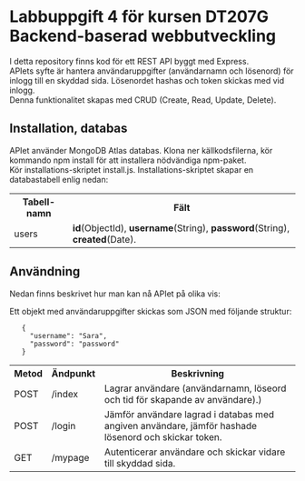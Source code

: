 # Labbuppgift 4 för kursen DT207G Backend-baserad webbutveckling

I detta repository finns kod för ett REST API byggt med Express.<br>
APIets syfte är hantera användaruppgifter (användarnamn och lösenord) för inlogg till en skyddad sida. Lösenordet hashas och token skickas med vid inlogg.<br>
Denna funktionalitet skapas med CRUD (Create, Read, Update, Delete).<br>

## Installation, databas
APIet använder MongoDB Atlas databas. Klona ner källkodsfilerna, kör kommando npm install för att installera nödvändiga npm-paket.<br>
Kör installations-skriptet install.js. Installations-skriptet skapar en databastabell enlig nedan:

<table>
<tr>
  <th>Tabell-namn</th>
  <th>Fält</th>
</tr>
<tr>
  <td>users</td>
  <td><strong>id</strong>(ObjectId), <strong>username</strong>(String), <strong>password</strong>(String), <strong>created</strong>(Date).
</tr>
</table>

## Användning
Nedan finns beskrivet hur man kan nå APIet på olika vis:

<table>
<tr>
  <th>Metod</th>
  <th>Ändpunkt</th>
  <th>Beskrivning</th>
</tr>
<tr>
  <td>POST</td>
  <td>/index</td>
  <td>Lagrar användare (användarnamn, löseord och tid för skapande av användare).)</td>
</tr>
<tr>
  <td>POST</td>
  <td>/login</td>
  <td>Jämför användare lagrad i databas med angiven användare, jämför hashade lösenord och skickar token.</td>
  </tr>
<tr>
  <td>GET</td>
  <td>/mypage</td>
  <td>Autenticerar användare och skickar vidare till skyddad sida.</td>
</tr>

Ett objekt med användaruppgifter skickas som JSON med följande struktur:

```
   {
     "username": "Sara",
     "password": "password"
   }
```
